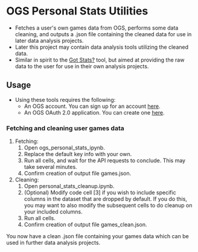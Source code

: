 # OGS Personal Stats Utilities
* Fetches a user's own games data from OGS, performs some data cleaning, and outputs a .json file containing the cleaned data for use in later data analysis projects.
* Later this project may contain data analysis tools utilizing the cleaned data.
* Similar in spirit to the [Got Stats?](https://avavt.github.io/gotstats/#/) tool, but aimed at providing the raw data to the user for use in their own analysis projects.

## Usage

* Using these tools requires the following:
    * An OGS account. You can sign up for an account [here](https://online-go.com/).
    * An OGS OAuth 2.0 application. You can create one [here](https://online-go.com/oauth2/applications/).
    
### Fetching and cleaning user games data
1. Fetching:
    1. Open ogs_personal_stats_ipynb.
    2. Replace the default key info with your own.
    3. Run all cells, and wait for the API requests to conclude. This may take several minutes.
    4. Confirm creation of output file games.json.
2. Cleaning:
    1. Open personal_stats_cleanup.ipynb.
    2. (Optional) Modify code cell [3] if you wish to include specific columns in the dataset that are dropped by default. If you do this, you may want to also modify the subsequent cells to do cleanup on your included columns.
    3. Run all cells.
    4. Confirm creation of output file games_clean.json.

You now have a clean .json file containing your games data which can be used in further data analysis projects.